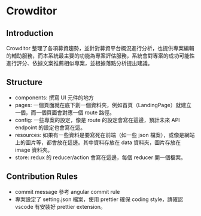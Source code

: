 # Crowditor 

## Introduction
Crowditor 整理了各項募資趨勢，並針對募資平台概況進行分析，也提供專案編輯的輔助服務，而本系統最主要的功能為專案評估服務，系統會對專案的成功可能性進行評分、依據文案推薦相似專案，並根據落點分析提出建議。

## Structure
- components: 撰寫 UI 元件的地方
- pages: 一個頁面就在底下創一個資料夾，例如首頁（LandingPage）就建立一個，而一個頁面會對應一個 route 路徑。
- config: 一些專案的設定，像是 route 的設定會寫在這邊，預計未來 API endpoint 的設定也會寫在這。
- resources: 如果有一些資料是要寫死在前端（如一些 json 檔案），或像是網站上的圖片等，都會放在這邊。其中資料存放在 data 資料夾，圖片存放在 image 資料夾。
- store: redux 的 reducer/action 會寫在這邊，每個 reducer 開一個檔案。

## Contribution Rules
- commit message 參考 angular commit rule
- 專案設定了 setting.json 檔案，使用 prettier 確保 coding style，請確認 vscode 有安裝好 prettier extension。


